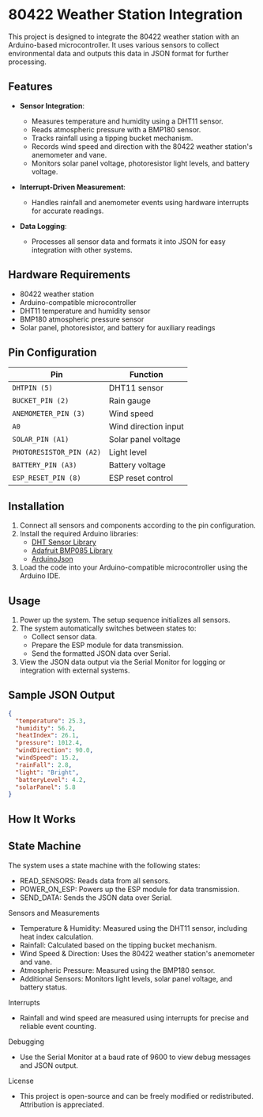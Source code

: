 # 80422 Weather Station Integration

This project is designed to integrate the 80422 weather station with an Arduino-based microcontroller. It uses various sensors to collect environmental data and outputs this data in JSON format for further processing.

## Features

- **Sensor Integration**:
  - Measures temperature and humidity using a DHT11 sensor.
  - Reads atmospheric pressure with a BMP180 sensor.
  - Tracks rainfall using a tipping bucket mechanism.
  - Records wind speed and direction with the 80422 weather station's anemometer and vane.
  - Monitors solar panel voltage, photoresistor light levels, and battery voltage.

- **Interrupt-Driven Measurement**:
  - Handles rainfall and anemometer events using hardware interrupts for accurate readings.

- **Data Logging**:
  - Processes all sensor data and formats it into JSON for easy integration with other systems.

## Hardware Requirements

- 80422 weather station
- Arduino-compatible microcontroller
- DHT11 temperature and humidity sensor
- BMP180 atmospheric pressure sensor
- Solar panel, photoresistor, and battery for auxiliary readings

## Pin Configuration

| **Pin**       | **Function**          |
|---------------|-----------------------|
| `DHTPIN (5)`  | DHT11 sensor          |
| `BUCKET_PIN (2)` | Rain gauge           |
| `ANEMOMETER_PIN (3)` | Wind speed       |
| `A0`          | Wind direction input  |
| `SOLAR_PIN (A1)` | Solar panel voltage |
| `PHOTORESISTOR_PIN (A2)` | Light level |
| `BATTERY_PIN (A3)` | Battery voltage    |
| `ESP_RESET_PIN (8)` | ESP reset control |

## Installation

1. Connect all sensors and components according to the pin configuration.
2. Install the required Arduino libraries:
   - [DHT Sensor Library](https://github.com/adafruit/DHT-sensor-library)
   - [Adafruit BMP085 Library](https://github.com/adafruit/Adafruit-BMP085-Library)
   - [ArduinoJson](https://arduinojson.org/)
3. Load the code into your Arduino-compatible microcontroller using the Arduino IDE.

## Usage

1. Power up the system. The setup sequence initializes all sensors.
2. The system automatically switches between states to:
   - Collect sensor data.
   - Prepare the ESP module for data transmission.
   - Send the formatted JSON data over Serial.
3. View the JSON data output via the Serial Monitor for logging or integration with external systems.

## Sample JSON Output

```json
{
  "temperature": 25.3,
  "humidity": 56.2,
  "heatIndex": 26.1,
  "pressure": 1012.4,
  "windDirection": 90.0,
  "windSpeed": 15.2,
  "rainFall": 2.8,
  "light": "Bright",
  "batteryLevel": 4.2,
  "solarPanel": 5.8
}
```

## How It Works
## State Machine

The system uses a state machine with the following states:
- READ_SENSORS: Reads data from all sensors.
- POWER_ON_ESP: Powers up the ESP module for data transmission.
- SEND_DATA: Sends the JSON data over Serial.

Sensors and Measurements
- Temperature & Humidity: Measured using the DHT11 sensor, including heat index calculation.
- Rainfall: Calculated based on the tipping bucket mechanism.
- Wind Speed & Direction: Uses the 80422 weather station's anemometer and vane.
- Atmospheric Pressure: Measured using the BMP180 sensor.
- Additional Sensors: Monitors light levels, solar panel voltage, and battery status.

Interrupts
- Rainfall and wind speed are measured using interrupts for precise and reliable event counting.

Debugging
- Use the Serial Monitor at a baud rate of 9600 to view debug messages and JSON output.

License
- This project is open-source and can be freely modified or redistributed. Attribution is appreciated.
